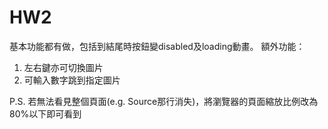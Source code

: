 # HW2

基本功能都有做，包括到結尾時按鈕變disabled及loading動畫。
額外功能：
1. 左右鍵亦可切換圖片
1. 可輸入數字跳到指定圖片

P.S. 若無法看見整個頁面(e.g. Source那行消失)，將瀏覽器的頁面縮放比例改為80%以下即可看到
